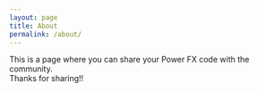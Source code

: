 ```yaml
---
layout: page
title: About
permalink: /about/
---
```

<div>
This is a page where you can share your Power FX code with the community. 
</div>

<div>
Thanks for sharing!!
</div>